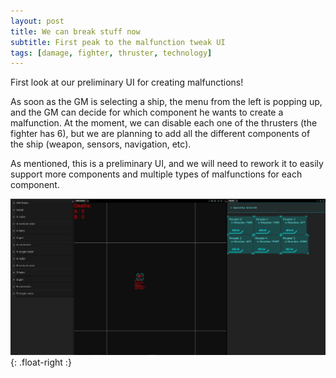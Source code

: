 ```yaml
---
layout: post
title: We can break stuff now
subtitle: First peak to the malfunction tweak UI
tags: [damage, fighter, thruster, technology]
---
```


First look at our preliminary UI for creating malfunctions!

As soon as the GM is selecting a ship, the menu from the left is popping up, and the GM can decide for which component he wants to create a malfunction. At the moment, we can disable each one of the thrusters (the fighter has 6), but we are planning to add all the different components of the ship (weapon, sensors, navigation, etc).

As mentioned, this is a preliminary UI, and we will need to rework it to easily support more components and multiple types of malfunctions for each component.

![break some stuff](/assets/img/tweak-peak.JPG){: .float-right :}
